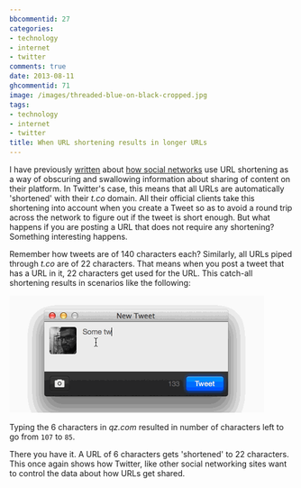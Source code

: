 ```yaml
---
bbcommentid: 27
categories:
- technology
- internet
- twitter
comments: true
date: 2013-08-11
ghcommentid: 71
image: /images/threaded-blue-on-black-cropped.jpg
tags:
- technology
- internet
- twitter
title: When URL shortening results in longer URLs
---
```


I have previously [written](/blog/2012/07/17/social-networks-and-url-shorteners/) about [how social networks](/blog/2012/08/23/dear-content-creator-your-url-shortener-is-pointless/) use URL shortening as a way of obscuring and swallowing information about sharing of content on their platform. In Twitter's case, this means that all URLs are automatically 'shortened' with their _t.co_ domain. All their official clients take this shortening into account when you create a Tweet so as to avoid a round trip across the network to figure out if the tweet is short enough. But what happens if you are posting a URL that does not require any shortening? Something interesting happens.

<!--more-->

Remember how tweets are of 140 characters each? Similarly, all URLs piped through _t.co_ are of 22 characters. That means when you post a tweet that has a URL in it, 22 characters get used for the URL. This catch-all shortening results in scenarios like the following:

!["Twitter client shortening qz.com"](/images/aggressive_url_shortening.gif "Twitter client shortening qz.com")

Typing the 6 characters in _qz.com_ resulted in number of characters left to go from `107` to `85`.

There you have it. A URL of 6 characters gets 'shortened' to 22 characters. This once again shows how Twitter, like other social networking sites want to control the data about how URLs get shared.